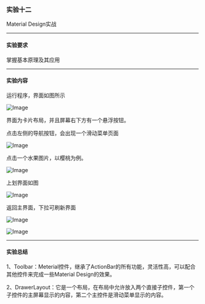 ### 实验十二

Material Design实战

------

#### 实验要求

掌握基本原理及其应用

------

#### 实验内容

运行程序，界面如图所示

![Image](https://github.com/mk272/2018118123_Android/raw/master/Lab_12/Lab_12pictures/1.png)

界面为卡片布局，并且屏幕右下方有一个悬浮按钮。

点击左侧的导航按钮，会出现一个滑动菜单页面

![Image](https://github.com/mk272/2018118123_Android/raw/master/Lab_12/Lab_12pictures/2.png)

点击一个水果图片，以樱桃为例。

![Image](https://github.com/mk272/2018118123_Android/raw/master/Lab_12/Lab_12pictures/3.png)

上划界面如图

![Image](https://github.com/mk272/2018118123_Android/raw/master/Lab_12/Lab_12pictures/4.png)

返回主界面，下拉可刷新界面

![Image](https://github.com/mk272/2018118123_Android/raw/master/Lab_12/Lab_12pictures/5.png)

![Image](https://github.com/mk272/2018118123_Android/raw/master/Lab_12/Lab_12pictures/6.png)

------

#### 实验总结

1、Toolbar：Meterial控件，继承了ActionBar的所有功能，灵活性高，可以配合其他控件来完成一些Material Design的效果。

2、DrawerLayout：它是一个布局，在布局中允许放入两个直接子控件，第一个子控件的主屏幕显示的内容，第二个主控件是滑动菜单显示的内容。